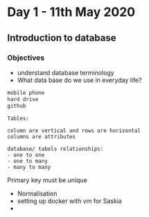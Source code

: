 # Day 1 - 11th May 2020
## Introduction to database
### Objectives

- understand database terminology
- What data base do we use in everyday life?
```markdown
mobile phone 
hard drive
github
```
```
Tables:
 
column are vertical and rows are horizontal
columns are attributes

```
```
database/ tabels relationships:
- one to one  
- one to many
- many to many
```
Primary key must be unique
- Normalisation
- setting up docker with vm for Saskia
-